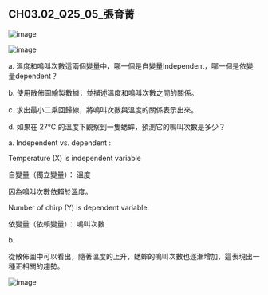 ## CH03.02_Q25_05_張育菁 

![image](https://github.com/user-attachments/assets/42e49e0d-88b9-48c6-96fd-8f80af513cfd)

![image](https://github.com/user-attachments/assets/3dab476b-61b4-4912-937a-2a0a427fea6c)

a. 溫度和鳴叫次數這兩個變量中，哪一個是自變量Independent，哪一個是依變量dependent？

b. 使用散佈圖繪製數據，並描述溫度和鳴叫次數之間的關係。

c. 求出最小二乘回歸線，將鳴叫次數與溫度的關係表示出來。

d. 如果在 27°C 的溫度下觀察到一隻蟋蟀，預測它的鳴叫次數是多少？

a. Independent vs. dependent :

Temperature (X) is independent variable

自變量（獨立變量）： 溫度

因為鳴叫次數依賴於溫度。

Number of chirp (Y) is dependent variable.

依變量（依賴變量）： 鳴叫次數

b.

從散佈圖中可以看出，隨著溫度的上升，蟋蟀的鳴叫次數也逐漸增加，這表現出一種正相關的趨勢。

![image](https://github.com/user-attachments/assets/e165422f-27f2-4a6c-8503-79b98ea08e8d)

